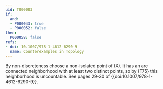 ```yaml
---
uid: T000083
if:
  and:
  - P000043: true
  - P000052: false
then:
  P000058: false
refs:
- doi: 10.1007/978-1-4612-6290-9
  name: Counterexamples in Topology
---
```


By non-discreteness choose a non-isolated point of \(X\).
It has an arc connected neighborhood with at least two distinct points,
so by {T75} this neighborhood is uncountable.
See pages 29-30 of {{doi:10.1007/978-1-4612-6290-9}}.
